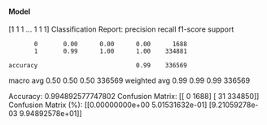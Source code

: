 #### Model
[1 1 1 ... 1 1 1]
Classification Report:
              precision    recall  f1-score   support

           0       0.00      0.00      0.00      1688
           1       0.99      1.00      1.00    334881

    accuracy                           0.99    336569
   macro avg       0.50      0.50      0.50    336569
weighted avg       0.99      0.99      0.99    336569

Accuracy: 0.994892577747802
Confusion Matrix:
[[     0   1688]
 [    31 334850]]
Confusion Matrix (%):
[[0.00000000e+00 5.01531632e-01]
 [9.21059278e-03 9.94892578e+01]]
